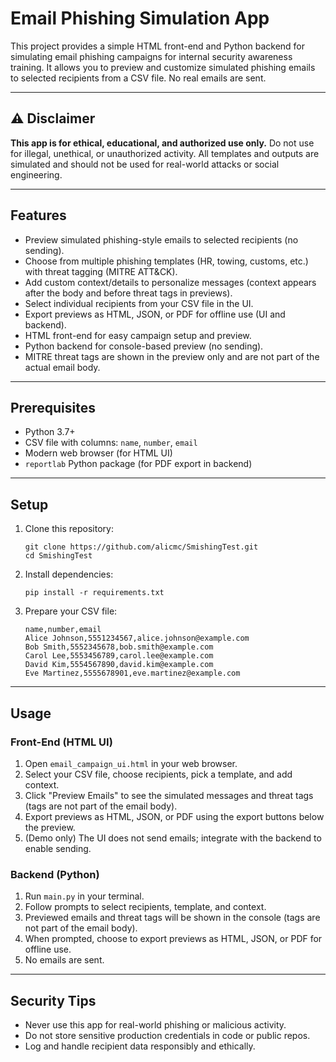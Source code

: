 # Email Phishing Simulation App

This project provides a simple HTML front-end and Python backend for simulating email phishing campaigns for internal security awareness training. It allows you to preview and customize simulated phishing emails to selected recipients from a CSV file. No real emails are sent.

---

## ⚠️ Disclaimer

**This app is for ethical, educational, and authorized use only.** Do not use for illegal, unethical, or unauthorized activity. All templates and outputs are simulated and should not be used for real-world attacks or social engineering.

---

## Features

- Preview simulated phishing-style emails to selected recipients (no sending).
- Choose from multiple phishing templates (HR, towing, customs, etc.) with threat tagging (MITRE ATT&CK).
- Add custom context/details to personalize messages (context appears after the body and before threat tags in previews).
- Select individual recipients from your CSV file in the UI.
- Export previews as HTML, JSON, or PDF for offline use (UI and backend).
- HTML front-end for easy campaign setup and preview.
- Python backend for console-based preview (no sending).
- MITRE threat tags are shown in the preview only and are not part of the actual email body.

---

## Prerequisites

- Python 3.7+
- CSV file with columns: `name`, `number`, `email`
- Modern web browser (for HTML UI)
- `reportlab` Python package (for PDF export in backend)

---

## Setup

1. Clone this repository:
   ```
   git clone https://github.com/alicmc/SmishingTest.git
   cd SmishingTest
   ```
2. Install dependencies:
    ```
    pip install -r requirements.txt
    ```

3. Prepare your CSV file:
    ```
    name,number,email
    Alice Johnson,5551234567,alice.johnson@example.com
    Bob Smith,5552345678,bob.smith@example.com
    Carol Lee,5553456789,carol.lee@example.com
    David Kim,5554567890,david.kim@example.com
    Eve Martinez,5555678901,eve.martinez@example.com
    ```

---

## Usage

### Front-End (HTML UI)

1. Open `email_campaign_ui.html` in your web browser.
2. Select your CSV file, choose recipients, pick a template, and add context.
3. Click "Preview Emails" to see the simulated messages and threat tags (tags are not part of the email body).
4. Export previews as HTML, JSON, or PDF using the export buttons below the preview.
5. (Demo only) The UI does not send emails; integrate with the backend to enable sending.

### Backend (Python)

1. Run `main.py` in your terminal.
2. Follow prompts to select recipients, template, and context.
3. Previewed emails and threat tags will be shown in the console (tags are not part of the email body).
4. When prompted, choose to export previews as HTML, JSON, or PDF for offline use.
5. No emails are sent.

---

## Security Tips

- Never use this app for real-world phishing or malicious activity.
- Do not store sensitive production credentials in code or public repos.
- Log and handle recipient data responsibly and ethically.